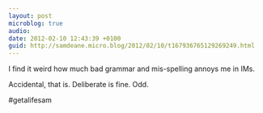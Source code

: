 ```yaml
---
layout: post
microblog: true
audio: 
date: 2012-02-10 12:43:39 +0100
guid: http://samdeane.micro.blog/2012/02/10/t167936765129269249.html
---
```

I find it weird how much bad grammar and mis-spelling annoys me in IMs.

Accidental, that is. Deliberate is fine. Odd.

#getalifesam
